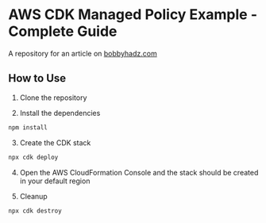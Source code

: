 # AWS CDK Managed Policy Example - Complete Guide

A repository for an article on
[bobbyhadz.com](https://bobbyhadz.com/blog/managed-policy-aws-cdk)

## How to Use

1. Clone the repository

2. Install the dependencies

```bash
npm install
```

3. Create the CDK stack

```bash
npx cdk deploy
```

4. Open the AWS CloudFormation Console and the stack should be created in your
   default region

5. Cleanup

```bash
npx cdk destroy
```
